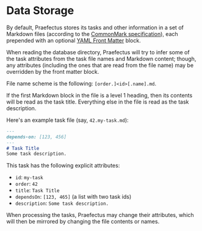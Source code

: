 <!--
SPDX-FileCopyrightText: 2025 Friedrich von Never <friedrich@fornever.me>

SPDX-License-Identifier: MIT
-->

Data Storage
============

By default, Praefectus stores its tasks and other information in a set of
Markdown files (according to the [CommonMark specification][commonmark]), each
prepended with an optional [YAML Front Matter][yaml-front-matter] block.

When reading the database directory, Praefectus will try to infer some of the
task attributes from the task file names and Markdown content; though, any
attributes (including the ones that are read from the file name) may be
overridden by the front matter block.

File name scheme is the following: `[order.]<id>[.name].md`.

If the first Markdown block in the file is a level 1 heading, then its contents
will be read as the task title. Everything else in the file is read as the task
description.

Here's an example task file (say, `42.my-task.md`):

```markdown
---
depends-on: [123, 456]
---
# Task Title
Some task description.
```

This task has the following explicit attributes:
- `id`: `my-task`
- `order`: `42`
- `title`: `Task Title`
- `dependsOn`: `[123, 465]` (a list with two task ids)
- `description`: `Some task description.`

When processing the tasks, Praefectus may change their attributes, which will
then be mirrored by changing the file contents or names.

[commonmark]: https://spec.commonmark.org/
[yaml-front-matter]: https://jekyllrb.com/docs/front-matter/
